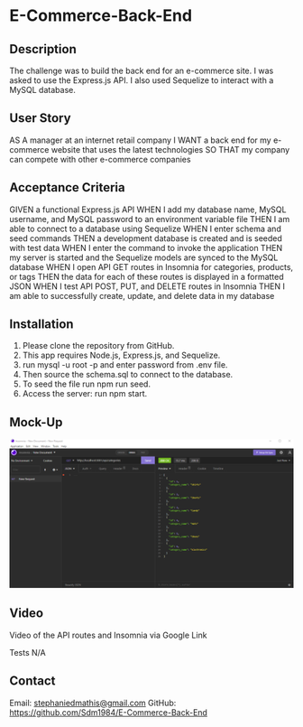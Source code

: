 # E-Commerce-Back-End

## Description
The challenge was to build the back end for an e-commerce site. I was asked to use the Express.js API. I also used Sequelize to interact with a MySQL database.  

## User Story
AS A manager at an internet retail company
I WANT a back end for my e-commerce website that uses the latest technologies
SO THAT my company can compete with other e-commerce companies

## Acceptance Criteria
GIVEN a functional Express.js API
WHEN I add my database name, MySQL username, and MySQL password to an environment variable file
THEN I am able to connect to a database using Sequelize
WHEN I enter schema and seed commands
THEN a development database is created and is seeded with test data
WHEN I enter the command to invoke the application
THEN my server is started and the Sequelize models are synced to the MySQL database
WHEN I open API GET routes in Insomnia for categories, products, or tags
THEN the data for each of these routes is displayed in a formatted JSON
WHEN I test API POST, PUT, and DELETE routes in Insomnia
THEN I am able to successfully create, update, and delete data in my database

## Installation
1. Please clone the repository from GitHub.
2. This app requires Node.js, Express.js, and Sequelize.
3. run mysql -u root -p and enter password from .env file.
5. Then source the schema.sql to connect to the database.
6. To seed the file run npm run seed.
7. Access the server: run npm start.

## Mock-Up
<img src="./Assets/SS1.png" alt="Screenshot ">


## Video

Video of the API routes and Insomnia via Google Link


Tests
N/A

## Contact
Email: stephaniedmathis@gmail.com
GitHub: https://github.com/Sdm1984/E-Commerce-Back-End

